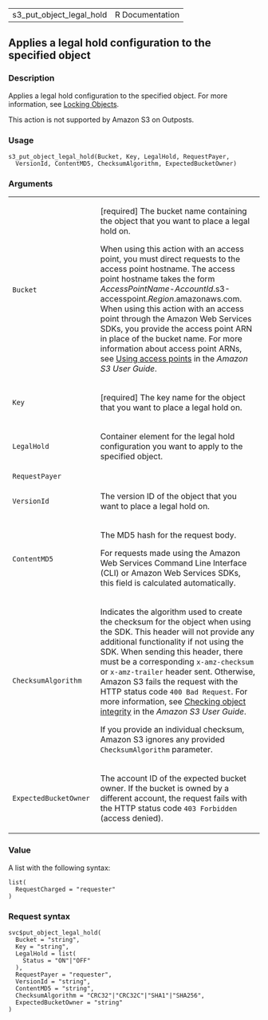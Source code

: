 <table style="width: 100%;">
<tbody>
<tr class="odd">
<td>s3_put_object_legal_hold</td>
<td style="text-align: right;">R Documentation</td>
</tr>
</tbody>
</table>

## Applies a legal hold configuration to the specified object

### Description

Applies a legal hold configuration to the specified object. For more
information, see [Locking
Objects](https://docs.aws.amazon.com/AmazonS3/latest/userguide/object-lock.html).

This action is not supported by Amazon S3 on Outposts.

### Usage

    s3_put_object_legal_hold(Bucket, Key, LegalHold, RequestPayer,
      VersionId, ContentMD5, ChecksumAlgorithm, ExpectedBucketOwner)

### Arguments

<table>
<colgroup>
<col style="width: 35%" />
<col style="width: 65%" />
</colgroup>
<tbody>
<tr class="odd">
<td><code id="s3_put_object_legal_hold_:_Bucket">Bucket</code></td>
<td><p>[required] The bucket name containing the object that you want to
place a legal hold on.</p>
<p>When using this action with an access point, you must direct requests
to the access point hostname. The access point hostname takes the form
<em>AccessPointName</em>-<em>AccountId</em>.s3-accesspoint.<em>Region</em>.amazonaws.com.
When using this action with an access point through the Amazon Web
Services SDKs, you provide the access point ARN in place of the bucket
name. For more information about access point ARNs, see <a
href="https://docs.aws.amazon.com/AmazonS3/latest/userguide/using-access-points.html">Using
access points</a> in the <em>Amazon S3 User Guide</em>.</p></td>
</tr>
<tr class="even">
<td><code id="s3_put_object_legal_hold_:_Key">Key</code></td>
<td><p>[required] The key name for the object that you want to place a
legal hold on.</p></td>
</tr>
<tr class="odd">
<td><code
id="s3_put_object_legal_hold_:_LegalHold">LegalHold</code></td>
<td><p>Container element for the legal hold configuration you want to
apply to the specified object.</p></td>
</tr>
<tr class="even">
<td><code
id="s3_put_object_legal_hold_:_RequestPayer">RequestPayer</code></td>
<td></td>
</tr>
<tr class="odd">
<td><code
id="s3_put_object_legal_hold_:_VersionId">VersionId</code></td>
<td><p>The version ID of the object that you want to place a legal hold
on.</p></td>
</tr>
<tr class="even">
<td><code
id="s3_put_object_legal_hold_:_ContentMD5">ContentMD5</code></td>
<td><p>The MD5 hash for the request body.</p>
<p>For requests made using the Amazon Web Services Command Line
Interface (CLI) or Amazon Web Services SDKs, this field is calculated
automatically.</p></td>
</tr>
<tr class="odd">
<td><code
id="s3_put_object_legal_hold_:_ChecksumAlgorithm">ChecksumAlgorithm</code></td>
<td><p>Indicates the algorithm used to create the checksum for the
object when using the SDK. This header will not provide any additional
functionality if not using the SDK. When sending this header, there must
be a corresponding <code>x-amz-checksum</code> or
<code>x-amz-trailer</code> header sent. Otherwise, Amazon S3 fails the
request with the HTTP status code <code
style="white-space: pre;">⁠400 Bad Request⁠</code>. For more information,
see <a
href="https://docs.aws.amazon.com/AmazonS3/latest/userguide/checking-object-integrity.html">Checking
object integrity</a> in the <em>Amazon S3 User Guide</em>.</p>
<p>If you provide an individual checksum, Amazon S3 ignores any provided
<code>ChecksumAlgorithm</code> parameter.</p></td>
</tr>
<tr class="even">
<td><code
id="s3_put_object_legal_hold_:_ExpectedBucketOwner">ExpectedBucketOwner</code></td>
<td><p>The account ID of the expected bucket owner. If the bucket is
owned by a different account, the request fails with the HTTP status
code <code style="white-space: pre;">⁠403 Forbidden⁠</code> (access
denied).</p></td>
</tr>
</tbody>
</table>

### Value

A list with the following syntax:

    list(
      RequestCharged = "requester"
    )

### Request syntax

    svc$put_object_legal_hold(
      Bucket = "string",
      Key = "string",
      LegalHold = list(
        Status = "ON"|"OFF"
      ),
      RequestPayer = "requester",
      VersionId = "string",
      ContentMD5 = "string",
      ChecksumAlgorithm = "CRC32"|"CRC32C"|"SHA1"|"SHA256",
      ExpectedBucketOwner = "string"
    )
